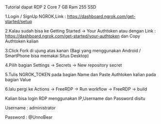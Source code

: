 Tutorial dapat RDP 2 Core 7 GB Ram 255 SSD

1.Login / SignUp NGROK,Link : https://dashboard.ngrok.com/get-started/setup

2.Kalau sudah bisa ke Getting Started -> Your Authtoken atau dengan Link : https://dashboard.ngrok.com/get-started/your-authtoken dan Copy Authtoken kalian

3.Click Fork di ujung atas kanan (Bagi yang menggunakan Android / SmartPhone bisa memakai Situs Desktop)

4.Pilih bagian Settings -> Secrets -> New repository secret

5.Tulis NGROK_TOKEN pada bagian Name dan Paste Authtoken kalian pada bagian Value

6.lalu pergi ke Actions -> FreeRDP -> Run workflow -> FreeRDP -> build

Kalian bisa login RDP menggunakan IP,Username dan Password disitu

Username : administrator

Password : @UnnoBear
